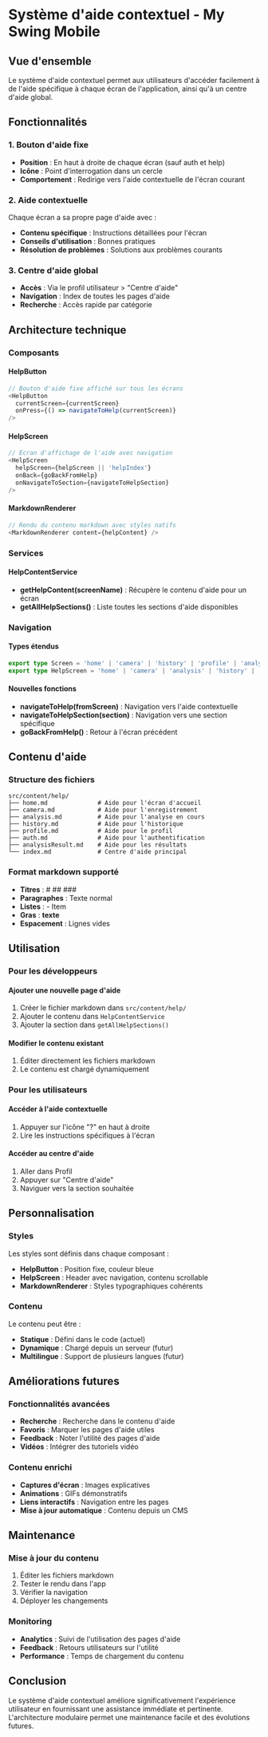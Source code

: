 # Système d'aide contextuel - My Swing Mobile

## Vue d'ensemble

Le système d'aide contextuel permet aux utilisateurs d'accéder facilement à de l'aide spécifique à chaque écran de l'application, ainsi qu'à un centre d'aide global.

## Fonctionnalités

### 1. Bouton d'aide fixe
- **Position** : En haut à droite de chaque écran (sauf auth et help)
- **Icône** : Point d'interrogation dans un cercle
- **Comportement** : Redirige vers l'aide contextuelle de l'écran courant

### 2. Aide contextuelle
Chaque écran a sa propre page d'aide avec :
- **Contenu spécifique** : Instructions détaillées pour l'écran
- **Conseils d'utilisation** : Bonnes pratiques
- **Résolution de problèmes** : Solutions aux problèmes courants

### 3. Centre d'aide global
- **Accès** : Via le profil utilisateur > "Centre d'aide"
- **Navigation** : Index de toutes les pages d'aide
- **Recherche** : Accès rapide par catégorie

## Architecture technique

### Composants

#### HelpButton
```typescript
// Bouton d'aide fixe affiché sur tous les écrans
<HelpButton 
  currentScreen={currentScreen}
  onPress={() => navigateToHelp(currentScreen)}
/>
```

#### HelpScreen
```typescript
// Écran d'affichage de l'aide avec navigation
<HelpScreen 
  helpScreen={helpScreen || 'helpIndex'}
  onBack={goBackFromHelp}
  onNavigateToSection={navigateToHelpSection}
/>
```

#### MarkdownRenderer
```typescript
// Rendu du contenu markdown avec styles natifs
<MarkdownRenderer content={helpContent} />
```

### Services

#### HelpContentService
- **getHelpContent(screenName)** : Récupère le contenu d'aide pour un écran
- **getAllHelpSections()** : Liste toutes les sections d'aide disponibles

### Navigation

#### Types étendus
```typescript
export type Screen = 'home' | 'camera' | 'history' | 'profile' | 'analysisResult' | 'auth' | 'help';
export type HelpScreen = 'home' | 'camera' | 'analysis' | 'history' | 'profile' | 'auth' | 'analysisResult' | 'helpIndex';
```

#### Nouvelles fonctions
- **navigateToHelp(fromScreen)** : Navigation vers l'aide contextuelle
- **navigateToHelpSection(section)** : Navigation vers une section spécifique
- **goBackFromHelp()** : Retour à l'écran précédent

## Contenu d'aide

### Structure des fichiers
```
src/content/help/
├── home.md              # Aide pour l'écran d'accueil
├── camera.md            # Aide pour l'enregistrement
├── analysis.md          # Aide pour l'analyse en cours
├── history.md           # Aide pour l'historique
├── profile.md           # Aide pour le profil
├── auth.md              # Aide pour l'authentification
├── analysisResult.md    # Aide pour les résultats
└── index.md             # Centre d'aide principal
```

### Format markdown supporté
- **Titres** : # ## ###
- **Paragraphes** : Texte normal
- **Listes** : - Item
- **Gras** : **texte**
- **Espacement** : Lignes vides

## Utilisation

### Pour les développeurs

#### Ajouter une nouvelle page d'aide
1. Créer le fichier markdown dans `src/content/help/`
2. Ajouter le contenu dans `HelpContentService`
3. Ajouter la section dans `getAllHelpSections()`

#### Modifier le contenu existant
1. Éditer directement les fichiers markdown
2. Le contenu est chargé dynamiquement

### Pour les utilisateurs

#### Accéder à l'aide contextuelle
1. Appuyer sur l'icône "?" en haut à droite
2. Lire les instructions spécifiques à l'écran

#### Accéder au centre d'aide
1. Aller dans Profil
2. Appuyer sur "Centre d'aide"
3. Naviguer vers la section souhaitée

## Personnalisation

### Styles
Les styles sont définis dans chaque composant :
- **HelpButton** : Position fixe, couleur bleue
- **HelpScreen** : Header avec navigation, contenu scrollable
- **MarkdownRenderer** : Styles typographiques cohérents

### Contenu
Le contenu peut être :
- **Statique** : Défini dans le code (actuel)
- **Dynamique** : Chargé depuis un serveur (futur)
- **Multilingue** : Support de plusieurs langues (futur)

## Améliorations futures

### Fonctionnalités avancées
- **Recherche** : Recherche dans le contenu d'aide
- **Favoris** : Marquer les pages d'aide utiles
- **Feedback** : Noter l'utilité des pages d'aide
- **Vidéos** : Intégrer des tutoriels vidéo

### Contenu enrichi
- **Captures d'écran** : Images explicatives
- **Animations** : GIFs démonstratifs
- **Liens interactifs** : Navigation entre les pages
- **Mise à jour automatique** : Contenu depuis un CMS

## Maintenance

### Mise à jour du contenu
1. Éditer les fichiers markdown
2. Tester le rendu dans l'app
3. Vérifier la navigation
4. Déployer les changements

### Monitoring
- **Analytics** : Suivi de l'utilisation des pages d'aide
- **Feedback** : Retours utilisateurs sur l'utilité
- **Performance** : Temps de chargement du contenu

## Conclusion

Le système d'aide contextuel améliore significativement l'expérience utilisateur en fournissant une assistance immédiate et pertinente. L'architecture modulaire permet une maintenance facile et des évolutions futures.